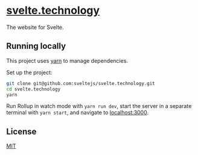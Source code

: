 # [svelte.technology](https://svelte.technology)

The website for Svelte.

## Running locally

This project uses [yarn](https://yarnpkg.com) to manage dependencies.

Set up the project:

```bash
git clone git@github.com:sveltejs/svelte.technology.git
cd svelte.technology
yarn
```

Run Rollup in watch mode with `yarn run dev`, start the server in a separate terminal with `yarn start`, and navigate to [localhost:3000](http://localhost:3000).

## License

[MIT](LICENSE)
